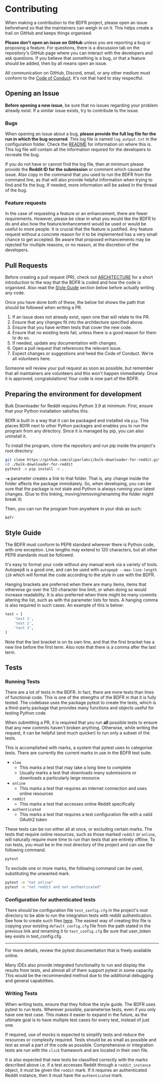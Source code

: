 # Contributing

When making a contribution to the BDFR project, please open an issue beforehand so that the maintainers can weigh in on it. This helps create a trail on GitHub and keeps things organised.

**Please don't open an issue on GitHub** unless you are reporting a bug or proposing a feature. For questions, there is a discussion tab on the repository's GitHub page where you can interact with the developers and ask questions. If you believe that something is a bug, or that a feature should be added, then by all means open an issue.

All communication on GitHub, Discord, email, or any other medium must conform to the [Code of Conduct](CODE_OF_CONDUCT.md). It's not that hard to stay respectful.

## Opening an Issue

**Before opening a new issue**, be sure that no issues regarding your problem already exist. If a similar issue exists, try to contribute to the issue.

### Bugs

When opening an issue about a bug, **please provide the full log file for the run in which the bug occurred**. This log file is named `log_output.txt` in the configuration folder. Check the [README](../README.md) for information on where this is. This log file will contain all the information required for the developers to recreate the bug.

If you do not have or cannot find the log file, then at minimum please provide the **Reddit ID for the submission** or comment which caused the issue. Also copy in the command that you used to run the BDFR from the command line, as that will also provide helpful information when trying to find and fix the bug. If needed, more information will be asked in the thread of the bug.

### Feature requests

In the case of requesting a feature or an enhancement, there are fewer requirements. However, please be clear in what you would like the BDFR to do and also how the feature/enhancement would be used or would be useful to more people. It is crucial that the feature is justified. Any feature request without a concrete reason for it to be implemented has a very small chance to get accepted. Be aware that proposed enhancements may be rejected for multiple reasons, or no reason, at the discretion of the developers.

## Pull Requests

Before creating a pull request (PR), check out [ARCHITECTURE](ARCHITECTURE.md) for a short introduction to the way that the BDFR is coded and how the code is organised. Also read the [Style Guide](#style-guide) section below before actually writing any code.

Once you have done both of these, the below list shows the path that should be followed when writing a PR.

1. If an issue does not already exist, open one that will relate to the PR.
2. Ensure that any changes fit into the architecture specified above.
3. Ensure that you have written tests that cover the new code.
4. Ensure that no existing tests fail, unless there is a good reason for them to do so.
5. If needed, update any documentation with changes.
6. Open a pull request that references the relevant issue.
7. Expect changes or suggestions and heed the Code of Conduct. We're all volunteers here.

Someone will review your pull request as soon as possible, but remember that all maintainers are volunteers and this won't happen immediately. Once it is approved, congratulations! Your code is now part of the BDFR.

## Preparing the environment for development

Bulk Downloader for Reddit requires Python 3.9 at minimum. First, ensure that your Python installation satisfies this.

BDfR is built in a way that it can be packaged and installed via `pip`. This places BDfR next to other Python packages and enables you to run the program from any directory. Since it is managed by pip, you can also uninstall it.

To install the program, clone the repository and run pip inside the project's root directory:

```bash
git clone https://github.com/aliparlakci/bulk-downloader-for-reddit.git
cd ./bulk-downloader-for-reddit
python3 -m pip install -e .
```

**`-e`** parameter creates a link to that folder. That is, any change inside the folder affects the package immidiately. So, when developing, you can be sure that the package is not stale and Python is always running your latest changes. (Due to this linking, moving/removing/renaming the folder might break it)

Then, you can run the program from anywhere in your disk as such:

```bash
bdfr
```

## Style Guide

The BDFR must conform to PEP8 standard wherever there is Python code, with one exception. Line lengths may extend to 120 characters, but all other PEP8 standards must be followed.

It's easy to format your code without any manual work via a variety of tools. Autopep8 is a good one, and can be used with `autopep8 --max-line-length 120` which will format the code according to the style in use with the BDFR.

Hanging brackets are preferred when there are many items, items that otherwise go over the 120 character line limit, or when doing so would increase readability. It is also preferred when there might be many commits altering the list, such as with the parameter lists for tests. A hanging comma is also required in such cases. An example of this is below:

```python
test = [
    'test 1',
    'test 2',
    'test 3',
]
```

Note that the last bracket is on its own line, and that the first bracket has a new line before the first term. Also note that there is a comma after the last term.

## Tests

### Running Tests

There are a lot of tests in the BDFR. In fact, there are more tests than lines of functional code. This is one of the strengths of the BDFR in that it is fully tested. The codebase uses the package pytest to create the tests, which is a third-party package that provides many functions and objects useful for testing Python code.

When submitting a PR, it is required that you run **all** possible tests to ensure that any new commits haven't broken anything. Otherwise, while writing the request, it can be helpful (and much quicker) to run only a subset of the tests.

This is accomplished with marks, a system that pytest uses to categorise tests. There are currently the current marks in use in the BDFR test suite.

- `slow`
    - This marks a test that may take a long time to complete
    - Usually marks a test that downloads many submissions or downloads a particularly large resource
- `online`
    - This marks a test that requires an internet connection and uses online resources
- `reddit`
    - This marks a test that accesses online Reddit specifically
- `authenticated`
    - This marks a test that requires a test configuration file with a valid OAuth2 token

These tests can be run either all at once, or excluding certain marks. The tests that require online resources, such as those marked `reddit` or `online`, will naturally require more time to run than tests that are entirely offline. To run tests, you must be in the root directory of the project and can use the following command.

```bash
pytest
```

To exclude one or more marks, the following command can be used, substituting the unwanted mark.

```bash
pytest -m "not online"
pytest -m "not reddit and not authenticated"
```

### Configuration for authenticated tests

There should be configuration file `test_config.cfg` in the project's root directory to be able to run the integration tests with reddit authentication. See how to create such files [here](../README.md#configuration). The easiest way of creating this file is copying your existing `default_config.cfg` file from the path stated in the previous link and renaming it to `test_config.cfg` Be sure that user_token key exists in test_config.cfg.

---

For more details, review the pytest documentation that is freely available online.

Many IDEs also provide integrated functionality to run and display the results from tests, and almost all of them support pytest in some capacity. This would be the recommended method due to the additional debugging and general capabilities.

### Writing Tests

When writing tests, ensure that they follow the style guide. The BDFR uses pytest to run tests. Wherever possible, parameterise tests, even if you only have one test case. This makes it easier to expand in the future, as the ultimate goal is to have multiple test cases for every test, instead of just one.

If required, use of mocks is expected to simplify tests and reduce the resources or complexity required. Tests should be as small as possible and test as small a part of the code as possible. Comprehensive or integration tests are run with the `click` framework and are located in their own file.

It is also expected that new tests be classified correctly with the marks described above i.e. if a test accesses Reddit through a `reddit_instance` object, it must be given the `reddit` mark. If it requires an authenticated Reddit instance, then it must have the `authenticated` mark.
